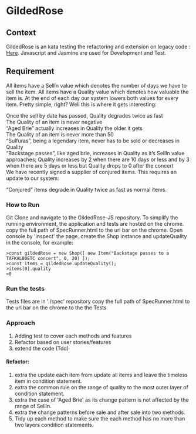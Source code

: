 # GildedRose

## Context
GildedRose is an kata testing the refactoring and extension on legacy code : [Here](https://github.com/emilybache/GildedRose-Refactoring-Kata/blob/master/js-jasmine/src/gilded_rose.js). Javascript and Jasmine are used for Development and Test.  

## Requirement

All items have a SellIn value which denotes the number of days we have to sell the item. All items have a Quality value which denotes how valuable the item is. At the end of each day our system lowers both values for every item. Pretty simple, right? Well this is where it gets interesting:

Once the sell by date has passed, Quality degrades twice as fast  
The Quality of an item is never negative  
“Aged Brie” actually increases in Quality the older it gets  
The Quality of an item is never more than 50  
“Sulfuras”, being a legendary item, never has to be sold or decreases in Quality  
“Backstage passes”, like aged brie, increases in Quality as it’s SellIn value approaches; Quality increases by 2 when   there are 10 days or less and by 3 when there are 5 days or less but Quality drops to 0 after the concert  
We have recently signed a supplier of conjured items. This requires an update to our system:

“Conjured” items degrade in Quality twice as fast as normal items.  

### How to Run
Git Clone and navigate to the GildedRose-JS repository.
To simplify the running environment, the application and tests are hosted on the chrome.
copy the full path of SpecRunner.html to the url bar on the chrome.
Open console by 'inspect' the page.
create the Shop instance and updateQuality in the console, for example:
```
>const gildedRose = new Shop([ new Item("Backstage passes to a TAFKAL80ETC concert", 0, 20) ]);
>const items = gildedRose.updateQuality();
>items[0].quality
<0
```

### Run the tests
Tests files are in './spec' repository
copy the full path of SpecRunner.html to the url bar on the chrome to the the Tests


### Approach

1. Adding test to cover each methods and features
2. Refactor based on user stories/features
3. extend the code (Tdd)


#### Refactor:
1. extra the update each item from update all items and leave the timeless item in condition statement.
2. extra the common rule on the range of quality to the most outer layer of condition statement.
3. extra the case of 'Aged Brie' as its change pattern is not affected by the range of SellIn.
4. extra the change patterns before sale and after sale into two methods.
5. Tidy up each method to make sure the each method has no more than two layers condition statements.
